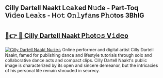 ## Cilly Dartell Naakt L𝚎a𝚔ed N𝚞𝚍e - Part-Toq Vi𝚍𝚎o L𝚎a𝚔s - H𝚘𝚝 O𝚗𝚕yf𝚊ns P𝚑𝚘tos 3BhIG

# <h2><a href="http://kf0t2mh.oniu.top/?m=Cilly+Dartell+Naakt">🔗👉 🔴 Cilly Dartell Naakt P𝚑ot𝚘𝚜 V𝚒d𝚎o</a></h2>

[![Cilly Dartell Naakt Nu𝚍e𝚜](https://i.imgur.com/0qMVB7G.gif)](http://kf0t2mh.oniu.top/?m=Cilly+Dartell+Naakt)
Online performer and digital artist Cilly Dartell Naakt, famed for publishing dance and lifestyle tutorials through solo and collaborative dance acts and compact clips. Cilly Dartell Naakt's public image is characterized by its open and sincere demeanor, but the intricacies of his personal life remain shrouded in secrecy.  
